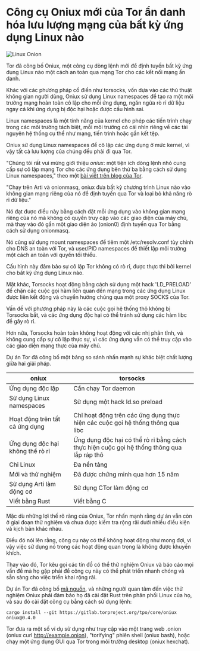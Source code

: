 # Công cụ Oniux mới của Tor ẩn danh hóa lưu lượng mạng của bất kỳ ứng dụng Linux nào

![Linux Onion](https://www.bleepstatic.com/content/hl-images/2025/05/15/clean.jpg)

Tor đã công bố Oniux, một công cụ dòng lệnh mới để định tuyến bất kỳ ứng dụng Linux nào một cách an toàn qua mạng Tor cho các kết nối mạng ẩn danh.

Khác với các phương pháp cổ điển như torsocks, vốn dựa vào các thủ thuật không gian người dùng, Oniux sử dụng Linux namespaces để tạo ra một môi trường mạng hoàn toàn cô lập cho mỗi ứng dụng, ngăn ngừa rò rỉ dữ liệu ngay cả khi ứng dụng bị độc hại hoặc được cấu hình sai.

Linux namespaces là một tính năng của kernel cho phép các tiến trình chạy trong các môi trường tách biệt, mỗi môi trường có cái nhìn riêng về các tài nguyên hệ thống cụ thể như mạng, tiến trình hoặc gắn kết tệp.

Oniux sử dụng Linux namespaces để cô lập các ứng dụng ở mức kernel, vì vậy tất cả lưu lượng của chúng đều phải đi qua Tor.

"Chúng tôi rất vui mừng giới thiệu _oniux_: một tiện ích dòng lệnh nhỏ cung cấp sự cô lập mạng Tor cho các ứng dụng bên thứ ba bằng cách sử dụng Linux namespaces," theo một [bài viết trên blog của Tor](https://blog.torproject.org/introducing-oniux-tor-isolation-using-linux-namespaces/).

"Chạy trên Arti và onionmasq, oniux đưa bất kỳ chương trình Linux nào vào không gian mạng riêng của nó để định tuyến qua Tor và loại bỏ khả năng rò rỉ dữ liệu."

Nó đạt được điều này bằng cách đặt mỗi ứng dụng vào không gian mạng riêng của nó mà không có quyền truy cập vào các giao diện của máy chủ, mà thay vào đó gắn một giao diện ảo (onion0) định tuyến qua Tor bằng cách sử dụng onionmasq.

Nó cũng sử dụng mount namespaces để tiêm một /etc/resolv.conf tùy chỉnh cho DNS an toàn với Tor, và user/PID namespaces để thiết lập môi trường một cách an toàn với quyền tối thiểu.

Cấu hình này đảm bảo sự cô lập Tor không có rò rỉ, được thực thi bởi kernel cho bất kỳ ứng dụng Linux nào.

Mặt khác, Torsocks hoạt động bằng cách sử dụng một hack 'LD_PRELOAD' để chặn các cuộc gọi hàm liên quan đến mạng trong các ứng dụng Linux được liên kết động và chuyển hướng chúng qua một proxy SOCKS của Tor.

Vấn đề với phương pháp này là các cuộc gọi hệ thống thô không bị Torsocks bắt, và các ứng dụng độc hại có thể tránh sử dụng các hàm libc để gây rò rỉ.

Hơn nữa, Torsocks hoàn toàn không hoạt động với các nhị phân tĩnh, và không cung cấp sự cô lập thực sự, vì các ứng dụng vẫn có thể truy cập vào các giao diện mạng thực của máy chủ.

Dự án Tor đã công bố một bảng so sánh nhấn mạnh sự khác biệt chất lượng giữa hai giải pháp.

| **oniux**                         | **torsocks**                                                                |
| --------------------------------- | --------------------------------------------------------------------------- |
| Ứng dụng độc lập                  | Cần chạy Tor daemon                                                         |
| Sử dụng Linux namespaces           | Sử dụng một hack ld.so preload                                              |
| Hoạt động trên tất cả ứng dụng    | Chỉ hoạt động trên các ứng dụng thực hiện các cuộc gọi hệ thống thông qua libc |
| Ứng dụng độc hại không thể rò rỉ  | Ứng dụng độc hại có thể rò rỉ bằng cách thực hiện cuộc gọi hệ thống thông qua lắp ráp thô |
| Chỉ Linux                        | Đa nền tảng                                                                  |
| Mới và thử nghiệm                 | Đã được chứng minh qua hơn 15 năm                                          |
| Sử dụng Arti làm động cơ          | Sử dụng CTor làm động cơ                                                   |
| Viết bằng Rust                    | Viết bằng C                                                                  |

Mặc dù những lợi thế rõ ràng của Oniux, Tor nhấn mạnh rằng dự án vẫn còn ở giai đoạn thử nghiệm và chưa được kiểm tra rộng rãi dưới nhiều điều kiện và kịch bản khác nhau.

Điều đó nói lên rằng, công cụ này có thể không hoạt động như mong đợi, vì vậy việc sử dụng nó trong các hoạt động quan trọng là không được khuyến khích.

Thay vào đó, Tor kêu gọi các tín đồ có thể thử nghiệm Oniux và báo cáo mọi vấn đề mà họ gặp phải để công cụ này có thể phát triển nhanh chóng và sẵn sàng cho việc triển khai rộng rãi.

Dự án Tor đã công bố [mã nguồn](http://gitlab.torproject.org/tpo/core/oniux), và những người quan tâm đến việc thử nghiệm Oniux phải đảm bảo họ đã cài đặt Rust trên phân phối Linux của họ, và sau đó cài đặt công cụ bằng cách sử dụng lệnh:

`cargo install --git https://gitlab.torproject.org/tpo/core/oniux oniux@0.4.0`

Tor đưa ra một số ví dụ sử dụng như truy cập vào một trang web .onion (oniux curl http://example.onion), "torifying" phiên shell (oniux bash), hoặc chạy một ứng dụng GUI qua Tor trong môi trường desktop (oniux hexchat).